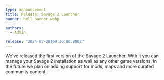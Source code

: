 ```yaml
---
type: announcement
title: Release: Savage 2 Launcher
banner: hell_banner.webp

authors:
  - Admin

release: "2024-03-28T09:30:00.000Z"
---
```


We've released the first version of the Savage 2 Launcher. With it you can manage your Savage 2 installation as well as any other game versions. In the future we plan on adding support for mods, maps and more curated community content.
